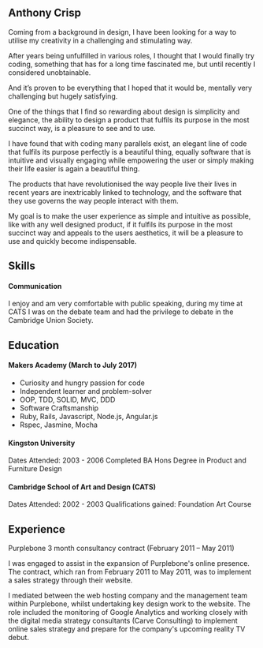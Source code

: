 ## Anthony Crisp

Coming from a background in design, I have been looking for a way to utilise my creativity in a challenging and stimulating way.

After years being unfulfilled in various roles, I thought that I would finally try coding, something that has for a long time fascinated me, but until recently I considered unobtainable.

And it’s proven to be everything that I hoped that it would be, mentally very challenging but hugely satisfying.

One of the things that I find so rewarding about design is simplicity and elegance, the ability to design a product that fulfils its purpose in the most succinct way, is a pleasure to see and to use.

I have found that with coding many parallels exist, an elegant line of code that fulfils its purpose perfectly is a beautiful thing, equally software that is intuitive and visually engaging while empowering the user or simply making their life easier is again a beautiful thing.

The products that have revolutionised the way people live their lives in recent years are inextricably linked to technology, and the software that they use governs the way people interact with them.

My goal is to make the user experience as simple and intuitive as possible, like with any well designed product, if it fulfils its purpose in the most succinct way and appeals to the users aesthetics, it will be a pleasure to use and quickly become indispensable.


## Skills

#### Communication

I enjoy and am very comfortable with public speaking, during my time at CATS I was on the debate team and had the privilege to debate in the Cambridge Union Society.


## Education

#### Makers Academy (March to July 2017)

- Curiosity and hungry passion for code
- Independent learner and problem-solver
- OOP, TDD, SOLID, MVC, DDD
- Software Craftsmanship
- Ruby, Rails, Javascript, Node.js, Angular.js
- Rspec, Jasmine, Mocha

#### Kingston University

Dates Attended: 2003 - 2006
Completed BA Hons Degree in Product and Furniture Design  

#### Cambridge School of Art and Design (CATS)

Dates Attended:  2002 - 2003
Qualifications gained:  Foundation Art Course

## Experience

Purplebone 3 month consultancy contract (February 2011 – May 2011)

I was engaged to assist in the expansion of Purplebone's online presence.  The contract, which ran from February 2011 to May 2011, was to implement a sales strategy through their website.    

I mediated between the web hosting company and the management team within Purplebone, whilst undertaking key design work to the website.  The role included the monitoring of Google Analytics and working closely with the digital media strategy consultants (Carve Consulting) to implement  online sales strategy and prepare for the company's upcoming reality TV debut.
